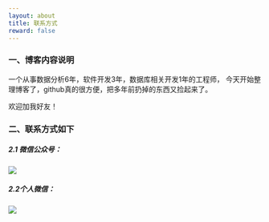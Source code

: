 ```yaml
---
layout: about
title: 联系方式
reward: false
---
```


### 一、博客内容说明

一个从事数据分析6年，软件开发3年，数据库相关开发1年的工程师，
今天开始整理博客了，github真的很方便，把多年前扔掉的东西又捡起来了。

欢迎加我好友！

### 二、联系方式如下

##### 2.1 微信公众号：

![](https://raw.githubusercontent.com/maolilai/maolilai.github.io/master/assets/about-c973e59f.png)


##### 2.2个人微信：

![](https://raw.githubusercontent.com/maolilai/maolilai.github.io/master/assets/about-89500486.png)
